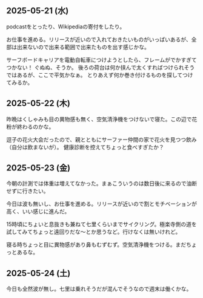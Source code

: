 ## 2025-05-21 (水)

podcastをとったり、Wikipediaの寄付をしたり。

お仕事を進める。リリースが近いので入れておきたいものがいっぱいあるが、全部は出来ないので出来る範囲で出来たものを出す感じかな。

サーフボードキャリアを電動自転車につけようとしたら、フレームがでかすぎてつかない！
ぐぬぬ、そうか。
後ろの荷台は何か挟んで太くすればつけられそうではあるが、ここで平気かなぁ。
とりあえず何か巻き付けるものを探してつけてみるか。

## 2025-05-22 (木)

昨晩はくしゃみも目の異物感も無く、空気清浄機をつけないで寝た。この辺で花粉が終わるのかな。

逗子の花火大会だったので、親とともにサーファー仲間の家で花火を見つつ飲み（自分は飲まないが）。
健康診断を控えてちょっと食べすぎたか？

## 2025-05-23 (金)

今朝の計測では体重は増えてなかった。まぁこういうのは数日後に来るので油断せずに行きたい。

今日は波も無いし、お仕事を進める。リリースが近いので割とモチベーションが高く、いい感じに進んだ。

15時頃にちょいと息抜きも兼ねて七里くらいまでサイクリング。極楽寺側の道を試してみてちょっと遠回りだな〜とか思うなど。行けなくは無いけれど。

寝る時ちょっと目に異物感があり鼻もむずむず。空気清浄機をつける。まだちょっとあるな。

## 2025-05-24 (土)

今日も全然波が無し。七里は乗れそうだが混んでそうなので週末は働くかな。